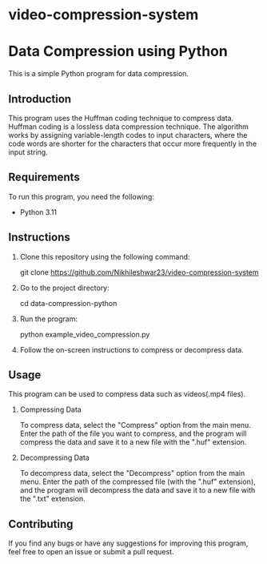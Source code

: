 # video-compression-system

# Data Compression using Python

This is a simple Python program for data compression.

## Introduction

This program uses the Huffman coding technique to compress data. Huffman coding is a lossless data compression technique. The algorithm works by assigning variable-length codes to input characters, where the code words are shorter for the characters that occur more frequently in the input string.

## Requirements

To run this program, you need the following:

- Python 3.11

## Instructions

1. Clone this repository using the following command:

    
    git clone https://github.com/Nikhileshwar23/video-compression-system
    

2. Go to the project directory:
   
    
    cd data-compression-python
    

3. Run the program:
    
    python example_video_compression.py
    

4. Follow the on-screen instructions to compress or decompress data.

## Usage

This program can be used to compress data such as videos(.mp4 files).

1. Compressing Data

    To compress data, select the "Compress" option from the main menu. Enter the path of the file you want to compress, and the program will compress the data and save it to a new file with the ".huf" extension.

2. Decompressing Data

    To decompress data, select the "Decompress" option from the main menu. Enter the path of the compressed file (with the ".huf" extension), and the program will decompress the data and save it to a new file with the ".txt" extension.

## Contributing

If you find any bugs or have any suggestions for improving this program, feel free to open an issue or submit a pull request.
